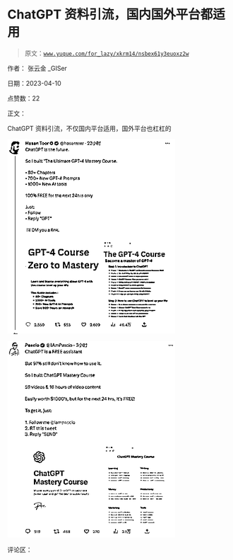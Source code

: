 # ChatGPT 资料引流，国内国外平台都适用

> 原文：[`www.yuque.com/for_lazy/xkrm14/nsbex61y3euoxz2w`](https://www.yuque.com/for_lazy/xkrm14/nsbex61y3euoxz2w)

作者： 张云金 _GISer

日期：2023-04-10

点赞数：22

正文：

ChatGPT 资料引流，不仅国内平台适用，国外平台也杠杠的

![](img/5ebbf26214f3b238727c121819621b3d.png)  

![](img/4036bc322a41d04a5bc779bd06a7955b.png)  

评论区：



